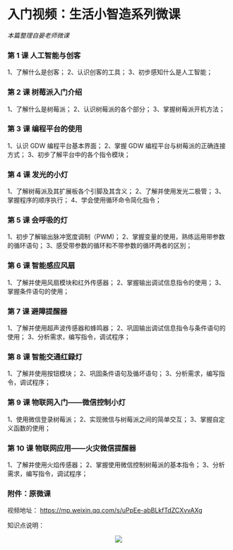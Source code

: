 # 入门视频：生活小智造系列微课

*本篇整理自晏老师微课*

### 第 1 课 人工智能与创客

1、了解什么是创客；
2、认识创客的工具；
3、初步感知什么是人工智能；

### 第 2 课 树莓派入门介绍 

1、了解什么是树莓派；
2、认识树莓派的各个部分；
3、掌握树莓派开机方法；

### 第 3 课 编程平台的使用 

1、认识 GDW 编程平台基本界面；
2、掌握 GDW 编程平台与树莓派的正确连接方式；
3、初步了解平台中的各个指令模块；

### 第 4 课 发光的小灯

1、了解树莓派及其扩展板各个引脚及其含义；
2、了解并使用发光二极管；
3、掌握程序的顺序执行；
4、学会使用循环命令简化指令；

### 第 5 课 会呼吸的灯 

1、初步了解输出脉冲宽度调制（PWM)；
2、掌握变量的使用，熟练运用带参数的循环语句；
3、感受带参数的循环和不带参数的循环两者的区別；

### 第 6 课 智能感应风扇 

1、了解并使用风扇模块和红外传感器；
2、掌握输出调试信息指令的使用；
3、掌握条件语句的使用；

### 第 7 课 避障提醒器 

1、了解并使用超声波传感器和蜂鸣器；
2、巩固输出调试信息指令与条件语句的使用；
3、分析需求，编写指令，调试程序；

### 第 8 课 智能交通红録灯

1、了解并使用按钮模块；
2、巩固条件语句及循坏语句；
3、分析需求，编写指令，调试程序；

### 第 9 课 物联网入门——微信控制小灯 

1、使用微信登录树莓派；
2、实现微信与树莓派之间的简单交互；
3、掌握自定义函数的使用；

### 第 10 课 物联网应用——火灾微信提醒器 

1、了解井使用火焰传感器；
2、掌握使用微信控制树莓派的基本指令；
3、分析需求，编写指令，调试程序；

### 附件：原微课

视频地址：
https://mp.weixin.qq.com/s/uPpEe-abBLkfTdZCXvvAXg

知识点说明：
<div align="center">
    <img src="/media/15565953188686.jpg">
</div>

